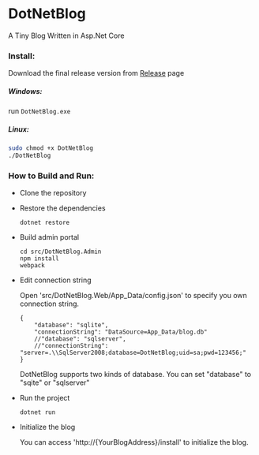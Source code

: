 # DotNetBlog
A Tiny Blog Written in Asp.Net Core

### Install:
Download the final release version from [Release](https://github.com/OmidID/DotNetBlog/releases/) page

##### Windows:
run `DotNetBlog.exe`

##### Linux:
```bash
sudo chmod +x DotNetBlog
./DotNetBlog
```

### How to Build and Run:

*   Clone the repository
*   Restore the dependencies

    ```
    dotnet restore
    ```
*   Build admin portal

    ```
    cd src/DotNetBlog.Admin
    npm install
    webpack
    ```

*   Edit connection string

	Open 'src/DotNetBlog.Web/App_Data/config.json' to specify you own connection string.

    ```
    {
        "database": "sqlite",
        "connectionString": "DataSource=App_Data/blog.db"
        //"database": "sqlserver",
        //"connectionString": "server=.\\SqlServer2008;database=DotNetBlog;uid=sa;pwd=123456;"
    }
    ```

    DotNetBlog supports two kinds of database. You can set "database" to "sqite" or "sqlserver"
*   Run the project

    ```
    dotnet run
    ```
*   Initialize the blog

    You can access 'http://{YourBlogAddress}/install' to initialize the blog.
